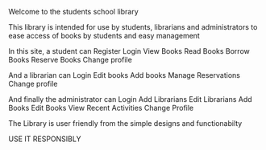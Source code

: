 Welcome to the students school library

This library is intended for use by students, librarians and administrators to ease access of books by students and easy management

In this site, a student can
    Register
    Login
    View Books
    Read Books
    Borrow Books
    Reserve Books
    Change profile

And a librarian can
    Login
    Edit books
    Add books
    Manage Reservations
    Change profile

And finally the administrator can
    Login
    Add Librarians
    Edit Librarians
    Add Books
    Edit Books
    View Recent Activities
    Change Profile

The Library is user friendly from the simple designs and functionabilty


USE IT RESPONSIBLY

